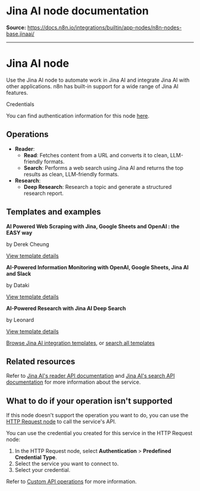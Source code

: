 # Jina AI node documentation

**Source:** https://docs.n8n.io/integrations/builtin/app-nodes/n8n-nodes-base.jinaai/

---

# Jina AI node

Use the Jina AI node to automate work in Jina AI and integrate Jina AI with other applications. n8n has built-in support for a wide range of Jina AI features.

Credentials

You can find authentication information for this node [here](../../credentials/jinaai/).

## Operations

- **Reader**:
  - **Read**: Fetches content from a URL and converts it to clean, LLM-friendly formats.
  - **Search**: Performs a web search using Jina AI and returns the top results as clean, LLM-friendly formats.
- **Research**:
  - **Deep Research**: Research a topic and generate a structured research report.

## Templates and examples

**AI Powered Web Scraping with Jina, Google Sheets and OpenAI : the EASY way**

by Derek Cheung

[View template details](https://n8n.io/workflows/2552-ai-powered-web-scraping-with-jina-google-sheets-and-openai-the-easy-way/)

**AI-Powered Information Monitoring with OpenAI, Google Sheets, Jina AI and Slack**

by Dataki

[View template details](https://n8n.io/workflows/2799-ai-powered-information-monitoring-with-openai-google-sheets-jina-ai-and-slack/)

**AI-Powered Research with Jina AI Deep Search**

by Leonard

[View template details](https://n8n.io/workflows/3068-ai-powered-research-with-jina-ai-deep-search/)

[Browse Jina AI integration templates](https://n8n.io/integrations/jina-ai/), or [search all templates](https://n8n.io/workflows/)

## Related resources

Refer to [Jina AI's reader API documentation](https://r.jina.ai/docs) and [Jina AI's search API documentation](https://s.jina.ai/docs) for more information about the service.

## What to do if your operation isn't supported

If this node doesn't support the operation you want to do, you can use the [HTTP Request node](../../core-nodes/n8n-nodes-base.httprequest/) to call the service's API.

You can use the credential you created for this service in the HTTP Request node:

1. In the HTTP Request node, select **Authentication** > **Predefined Credential Type**.
2. Select the service you want to connect to.
3. Select your credential.

Refer to [Custom API operations](../../../custom-operations/) for more information.
